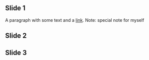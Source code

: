 ## Slide 1
A paragraph with some text and a [link](http://hakim.se).
Note: special note for myself

<!-- .slide: data-background-image="images/background.jpg" -->


## Slide 2


## Slide 3
